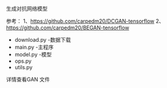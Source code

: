 生成对抗网络模型

参考：
1、https://github.com/carpedm20/DCGAN-tensorflow
2、https://github.com/carpedm20/BEGAN-tensorflow

 - download.py  -数据下载
 - main.py -主程序
 - model.py  -模型
 - ops.py 
 - utils.py
 
详情查看GAN 文件